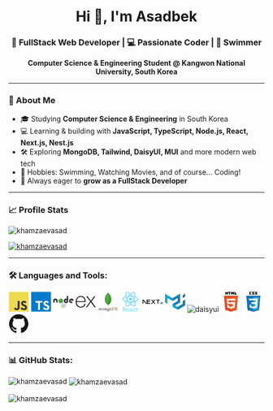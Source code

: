 <h1 align="center">Hi 👋, I'm Asadbek</h1>
<h3 align="center">🚀 FullStack Web Developer | 💻 Passionate Coder | 🌊 Swimmer</h3>

<p align="center">
  <b>Computer Science & Engineering Student @ Kangwon National University, South Korea</b>
</p>

---

### 🌟 About Me  
- 🎓 Studying **Computer Science & Engineering** in South Korea  
- 💻 Learning & building with **JavaScript, TypeScript, Node.js, React, Next.js, Nest.js**  
- 🛠 Exploring **MongoDB, Tailwind, DaisyUI, MUI** and more modern web tech  
- 🌊 Hobbies: Swimming, Watching Movies, and of course... Coding!  
- 🚀 Always eager to **grow as a FullStack Developer**  

---

### 📈 Profile Stats  

<p align="left"> 
  <img src="https://komarev.com/ghpvc/?username=khamzaevasad&label=Profile%20views&color=0e75b6&style=flat" alt="khamzaevasad" /> 
</p>

<p align="left"> 
  <a href="https://github.com/ryo-ma/github-profile-trophy">
    <img src="https://github-profile-trophy.vercel.app/?username=khamzaevasad" alt="khamzaevasad" />
  </a> 
</p>

---

### 🛠 Languages and Tools:
<p align="left">
  <img src="https://raw.githubusercontent.com/devicons/devicon/master/icons/javascript/javascript-original.svg" alt="javascript" width="40" height="40"/>
  <img src="https://raw.githubusercontent.com/devicons/devicon/master/icons/typescript/typescript-original.svg" alt="typescript" width="40" height="40"/>
  <img src="https://raw.githubusercontent.com/devicons/devicon/master/icons/nodejs/nodejs-original-wordmark.svg" alt="nodejs" width="40" height="40"/>
  <img src="https://raw.githubusercontent.com/devicons/devicon/master/icons/express/express-original.svg" alt="express" width="40" height="40"/>
  <img src="https://raw.githubusercontent.com/devicons/devicon/master/icons/mongodb/mongodb-original-wordmark.svg" alt="mongodb" width="40" height="40"/>
  <img src="https://raw.githubusercontent.com/devicons/devicon/master/icons/react/react-original-wordmark.svg" alt="react" width="40" height="40"/>
  <img src="https://raw.githubusercontent.com/devicons/devicon/master/icons/nextjs/nextjs-original-wordmark.svg" alt="nextjs" width="40" height="40"/>
  <img src="https://raw.githubusercontent.com/devicons/devicon/master/icons/materialui/materialui-original.svg" alt="mui" width="40" height="40"/>
  <img src="https://avatars.githubusercontent.com/u/65625612?s=200&v=4" alt="daisyui" width="40" height="40"/>
  <img src="https://raw.githubusercontent.com/devicons/devicon/master/icons/html5/html5-original-wordmark.svg" alt="html5" width="40" height="40"/>
  <img src="https://raw.githubusercontent.com/devicons/devicon/master/icons/css3/css3-original-wordmark.svg" alt="css3" width="40" height="40"/>
  <img src="https://raw.githubusercontent.com/devicons/devicon/master/icons/github/github-original.svg" alt="github" width="40" height="40"/>
</p>

---

### 📊 GitHub Stats:
<p><img align="left" src="https://github-readme-stats.vercel.app/api/top-langs?username=khamzaevasad&show_icons=true&locale=en&layout=compact" alt="khamzaevasad" /></p>

<p>&nbsp;<img align="center" src="https://github-readme-stats.vercel.app/api?username=khamzaevasad&show_icons=true&locale=en" alt="khamzaevasad" /></p>

<p><img align="center" src="https://github-readme-streak-stats.herokuapp.com/?user=khamzaevasad&" alt="khamzaevasad" /></p>
